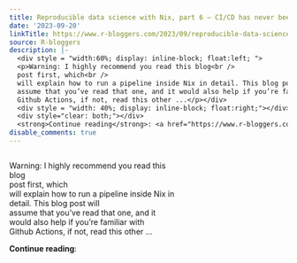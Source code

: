 ```yaml
---
title: Reproducible data science with Nix, part 6 — CI/CD has never been easier
date: '2023-09-20'
linkTitle: https://www.r-bloggers.com/2023/09/reproducible-data-science-with-nix-part-6-ci-cd-has-never-been-easier/
source: R-bloggers
description: |-
  <div style = "width:60%; display: inline-block; float:left; ">
  <p>Warning: I highly recommend you read this blog<br />
  post first, which<br />
  will explain how to run a pipeline inside Nix in detail. This blog post will<br />
  assume that you’ve read that one, and it would also help if you’re familiar with<br />
  Github Actions, if not, read this other ...</p></div>
  <div style = "width: 40%; display: inline-block; float:right;"></div>
  <div style="clear: both;"></div>
  <strong>Continue reading</strong>: <a href="https://www.r-bloggers.com/2023/09/reproducible-data-science-with-nix-part-6-ci-cd-has-never ...
disable_comments: true
---
```

<div style = "width:60%; display: inline-block; float:left; ">
<p>Warning: I highly recommend you read this blog<br />
post first, which<br />
will explain how to run a pipeline inside Nix in detail. This blog post will<br />
assume that you’ve read that one, and it would also help if you’re familiar with<br />
Github Actions, if not, read this other ...</p></div>
<div style = "width: 40%; display: inline-block; float:right;"></div>
<div style="clear: both;"></div>
<strong>Continue reading</strong>: <a href="https://www.r-bloggers.com/2023/09/reproducible-data-science-with-nix-part-6-ci-cd-has-never ...